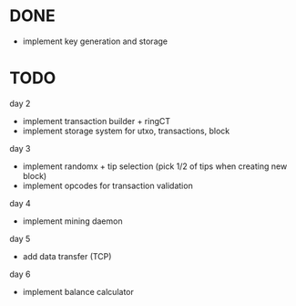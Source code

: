 # DONE
- implement key generation and storage 
# TODO

day 2
- implement transaction builder + ringCT
- implement storage system for utxo, transactions, block

day 3
- implement randomx + tip selection (pick 1/2 of tips when creating new block)
- implement opcodes for transaction validation

day 4
- implement mining daemon

day 5
- add data transfer (TCP)

day 6
- implement balance calculator